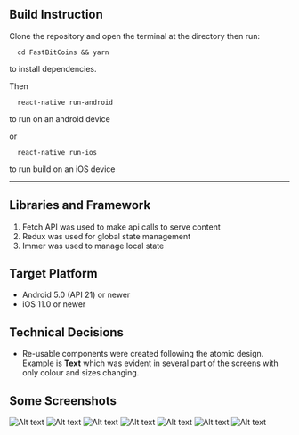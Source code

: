 ## Build Instruction

Clone the repository and open the terminal at the directory then run:

```console
  cd FastBitCoins && yarn
```

to install dependencies.

Then

```console
  react-native run-android
```

to run on an android device

or

```console
  react-native run-ios
```

to run build on an iOS device

---

## Libraries and Framework

1. Fetch API was used to make api calls to serve content
2. Redux was used for global state management
3. Immer was used to manage local state

## Target Platform

- Android 5.0 (API 21) or newer
- iOS 11.0 or newer

## Technical Decisions

- Re-usable components were created following the atomic design. Example is **Text** which was evident in several part of the screens with only colour and sizes changing.

## Some Screenshots

![Alt text](/readme-images/s1.png?raw=true ' ')
![Alt text](/readme-images/s2.png?raw=true ' ')
![Alt text](/readme-images/s3.png?raw=true ' ')
![Alt text](/readme-images/s4.png?raw=true ' ')
![Alt text](/readme-images/s5.png?raw=true ' ')
![Alt text](/readme-images/s6.png?raw=true ' ')
![Alt text](/readme-images/s7.png?raw=true ' ')
